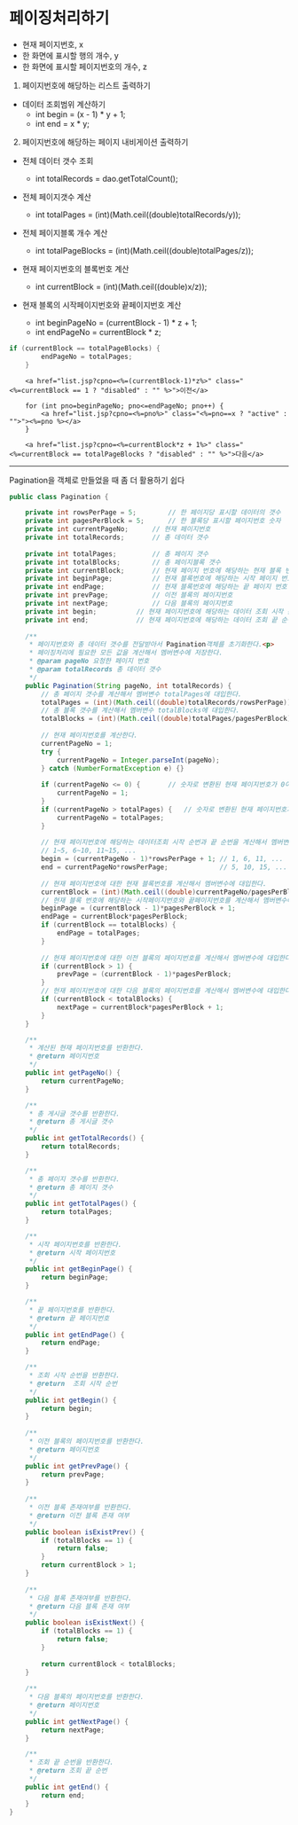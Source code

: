 # 페이징처리하기							
- 현재 페이지번호, x				
- 한 화면에 표시할 행의 개수, y				
- 한 화면에 표시할 페이지번호의 개수, z				
								
1. 페이지번호에 해당하는 리스트 출력하기								
- 데이터 조회범위 계산하기							
  + int begin = (x - 1) * y + 1;							
  + int end = x * y;									
								
2. 페이지번호에 해당하는 페이지 내비게이션 출력하기								
- 전체 데이터 갯수 조회							
  + int totalRecords = dao.getTotalCount();							
- 전체 페이지갯수 계산							
  + int totalPages = (int)(Math.ceil((double)totalRecords/y));							
- 전체 페이지블록 개수 계산							
  + int totalPageBlocks = (int)(Math.ceil((double)totalPages/z));							
								
- 현재 페이지번호의 블록번호 계산							
  + int currentBlock = (int)(Math.ceil((double)x/z));							
- 현재 블록의 시작페이지번호와 끝페이지번호 계산							
  + int beginPageNo = (currentBlock - 1) * z + 1;							
  + int endPageNo = currentBlock * z;							
```java
if (currentBlock == totalPageBlocks) {							
		endPageNo = totalPages;						
	}	
 ```
 
```								
	<a href="list.jsp?cpno=<%=(currentBlock-1)*z%>" class="<%=currentBlock == 1 ? "disabled" : "" %>">이전</a>							
								
	for (int pno=beginPageNo; pno<=endPageNo; pno++) {							
		<a href="list.jsp?cpno=<%=pno%>" class="<%=pno==x ? "active" : "">"><%=pno %></a>						
	}							
								
	<a href="list.jsp?cpno=<%=currentBlock*z + 1%>" class="<%=currentBlock == totalPageBlocks ? "disabled" : "" %>">다음</a>						
```
------------------------------------------------
Pagination을 객체로 만들었을 때 좀 더 활용하기 쉽다
```java
public class Pagination {

	private int rowsPerPage = 5;		// 한 페이지당 표시할 데이터의 갯수
	private int pagesPerBlock = 5;		// 한 블록당 표시할 페이지번호 숫자
	private int currentPageNo;		// 현재 페이지번호
	private int totalRecords;		// 총 데이터 갯수
	
	private int totalPages;			// 총 페이지 갯수
	private int totalBlocks;		// 총 페이지블록 갯수
	private int currentBlock;		// 현재 페이지 번호에 해당하는 현재 블록 번호
	private int beginPage;			// 현재 블록번호에 해당하는 시작 페이지 번호
	private int endPage;			// 현재 블록번호에 해당하는 끝 페이지 번호
	private int prevPage;			// 이전 블록의 페이지번호
	private int nextPage;			// 다음 블록의 페이지번호
	private int begin;			// 현재 페이지번호에 해당하는 데이터 조회 시작 순번
	private int end;			// 현재 페이지번호에 해당하는 데이터 조회 끝 순번
	
	/**
	 * 페이지번호와 총 데이터 갯수를 전달받아서 Pagination객체를 초기화한다.<p>
	 * 페이징처리에 필요한 모든 값을 계산해서 멤버변수에 저장한다.
	 * @param pageNo 요청한 페이지 번호
	 * @param totalRecords 총 데이터 갯수
	 */
	public Pagination(String pageNo, int totalRecords) {
		// 총 페이지 갯수를 계산해서 멤버변수 totalPages에 대입한다.
		totalPages = (int)(Math.ceil((double)totalRecords/rowsPerPage));
		// 총 블록 갯수를 계산해서 멤버변수 totalBlocks에 대입한다.
		totalBlocks = (int)(Math.ceil((double)totalPages/pagesPerBlock));
		
		// 현재 페이지번호를 계산한다.
		currentPageNo = 1;
		try {
			currentPageNo = Integer.parseInt(pageNo);
		} catch (NumberFormatException e) {}
		
		if (currentPageNo <= 0) {		// 숫자로 변환된 현재 페이지번호가 0이거나 0보다 작으면 현재 페이지번호를 1로 설정한다.
			currentPageNo = 1;
		}
		if (currentPageNo > totalPages) {	// 숫자로 변환된 현재 페이지번호가 총 페이지갯수 보다 크면 현재 페이지번호를 totalPages로 설정한다.
			currentPageNo = totalPages;
		}
		
		// 현재 페이지번호에 해당하는 데이터조회 시작 순번과 끝 순번을 계산해서 멤버변수에 대입한다.
		// 1~5, 6~10, 11~15, ...
		begin = (currentPageNo - 1)*rowsPerPage + 1; // 1, 6, 11, ...
		end = currentPageNo*rowsPerPage;             // 5, 10, 15, ...
		
		// 현재 페이지번호에 대한 현재 블록번호를 계산해서 멤버변수에 대입한다.
		currentBlock = (int)(Math.ceil((double)currentPageNo/pagesPerBlock));
		// 현재 블록 번호에 해당하는 시작페이지번호와 끝페이지번호를 계산해서 멤버변수에 대입한다.
		beginPage = (currentBlock - 1)*pagesPerBlock + 1;
		endPage = currentBlock*pagesPerBlock;
		if (currentBlock == totalBlocks) {
			endPage = totalPages;
		}
		
		// 현재 페이지번호에 대한 이전 블록의 페이지번호를 계산해서 멤버변수에 대입한다.
		if (currentBlock > 1) {
			prevPage = (currentBlock - 1)*pagesPerBlock;
		}
		// 현재 페이지번호에 대한 다음 블록의 페이지번호를 계산해서 멤버변수에 대입한다.
		if (currentBlock < totalBlocks) {
			nextPage = currentBlock*pagesPerBlock + 1;
		}
	}

	/**
	 * 계산된 현재 페이지번호를 반환한다.
	 * @return 페이지번호
	 */
	public int getPageNo() {
		return currentPageNo;
	}

	/**
	 * 총 게시글 갯수를 반환한다.
	 * @return 총 게시글 갯수
	 */
	public int getTotalRecords() {
		return totalRecords;
	}

	/**
	 * 총 페이지 갯수를 반환한다.
	 * @return 총 페이지 갯수
	 */
	public int getTotalPages() {
		return totalPages;
	}

	/**
	 * 시작 페이지번호를 반환한다.
	 * @return 시작 페이지번호
	 */
	public int getBeginPage() {
		return beginPage;
	}

	/**
	 * 끝 페이지번호를 반환한다.
	 * @return 끝 페이지번호
	 */
	public int getEndPage() {
		return endPage;
	}

	/**
	 * 조회 시작 순번을 반환한다.
	 * @return  조회 시작 순번
	 */
	public int getBegin() {
		return begin;
	}
	
	/**
	 * 이전 블록의 페이지번호를 반환한다.
	 * @return 페이지번호
	 */
	public int getPrevPage() {
		return prevPage;
	}
	
	/**
	 * 이전 블록 존재여부를 반환한다.
	 * @return 이전 블록 존재 여부
	 */
	public boolean isExistPrev() {
		if (totalBlocks == 1) {
			return false;
		}
		return currentBlock > 1;
	}
	
	/**
	 * 다음 블록 존재여부를 반환한다.
	 * @return 다음 블록 존재 여부
	 */
	public boolean isExistNext() {
		if (totalBlocks == 1) {
			return false;
		}
		
		return currentBlock < totalBlocks;
	}
	
	/**
	 * 다음 블록의 페이지번호를 반환한다.
	 * @return 페이지번호
	 */
	public int getNextPage() {
		return nextPage;
	}

	/**
	 * 조회 끝 순번을 반환한다.
	 * @return 조회 끝 순번
	 */
	public int getEnd() {
		return end;
	}
}
```
